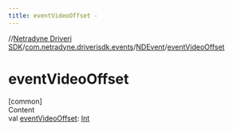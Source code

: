 ```yaml
---
title: eventVideoOffset -
---
```

//[Netradyne Driveri SDK](../../index.md)/[com.netradyne.driverisdk.events](../index.md)/[NDEvent](index.md)/[eventVideoOffset](event-video-offset.md)



# eventVideoOffset  
[common]  
Content  
val [eventVideoOffset](event-video-offset.md): [Int](https://kotlinlang.org/api/latest/jvm/stdlib/kotlin/-int/index.html)  



